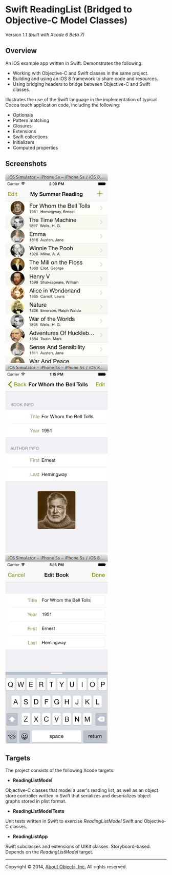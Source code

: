 # Swift ReadingList (Bridged to Objective-C Model Classes)

Version 1.1 *(built with Xcode 6 Beta 7)*

## Overview
An iOS example app written in Swift. Demonstrates the following:
* Working with Objective-C and Swift classes in the same project.
* Building and using an iOS 8 framework to share code and resources.
* Using bridging headers to bridge between Objective-C and Swift classes.

Illustrates the use of the Swift language in the implementation of typical Cocoa touch application code, including the following:

* Optionals
* Pattern matching
* Closures
* Extensions
* Swift collections
* Initializers
* Computed properties

## Screenshots

![](images/screenshot-list.tiff)
<span style="width: 36px;">&nbsp;&nbsp;&nbsp;<span>
![](images/screenshot-view.tiff)
<span style="width: 36px;">&nbsp;&nbsp;&nbsp;<span>
![](images/screenshot-edit.tiff)

## Targets

The project consists of the following Xcode targets:

* **ReadingListModel**

 Objective-C classes that model a user's reading list, as well as an object store controller written in Swift that serializes and deserializes object graphs stored in plist format.

* **ReadingListModelTests**

 Unit tests written in Swift to exercise *ReadingListModel* Swift and Objective-C classes.

* **ReadingListApp**

 Swift subclasses and extensions of UIKit classes. Storyboard-based. Depends on the *ReadingListModel* target.

---

Copyright &copy; 2014, [About Objects, Inc.](http://www.aboutobjects.com) All rights reserved. 